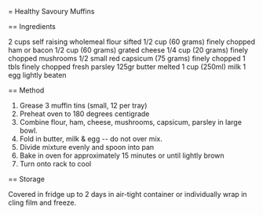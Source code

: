 = Healthy Savoury Muffins

== Ingredients

2 cups self raising wholemeal flour sifted
1/2 cup (60 grams) finely chopped ham or bacon
1/2 cup (60 grams) grated cheese 
1/4 cup (20 grams) finely chopped mushrooms 
1/2 small red capsicum (75 grams) finely chopped 
1 tbls finely chopped fresh parsley 
125gr butter melted 
1 cup (250ml) milk 
1 egg lightly beaten 

== Method

1. Grease 3 muffin tins (small, 12 per tray)
2. Preheat oven to 180 degrees centigrade
3. Combine flour, ham, cheese, mushrooms, capsicum, parsley in large bowl.
5. Fold in butter, milk & egg -- do not over mix. 
6. Divide mixture evenly and spoon into pan
7. Bake in oven for approximately 15 minutes or until lightly brown 
8. Turn onto rack to cool 

== Storage

Covered in fridge up to 2 days in air-tight container or individually wrap in cling film and freeze.
